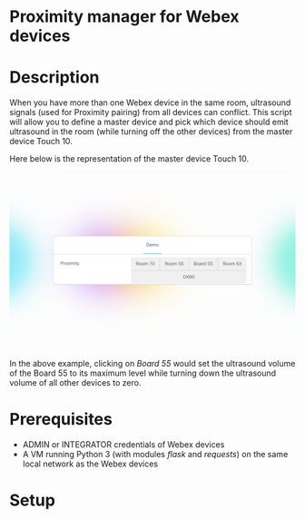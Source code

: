 # Proximity manager for Webex devices

# Description

When you have more than one Webex device in the same room, ultrasound signals (used for Proximity pairing) from all devices can conflict. This script will allow you to define a master device and pick which device should emit ultrasound in the room (while turning off the other devices) from the master device Touch 10.

Here below is the representation of the master device Touch 10.

![](./touch10.png)

In the above example, clicking on *Board 55* would set the ultrasound volume of the Board 55 to its maximum level while turning down the ultrasound volume of all other devices to zero.


# Prerequisites

- ADMIN or INTEGRATOR credentials of Webex devices
- A VM running Python 3 (with modules *flask* and *requests*) on the same local network as the Webex devices


# Setup


